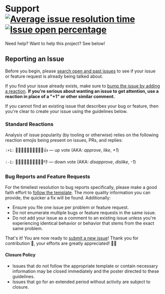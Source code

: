# Support [![Average issue resolution time][badge-issue-resolution]][link-issue-resolution] [![Issue open percentage][badge-issue-percentage]][open-issues]

Need help? Want to help this project? See below!

## Reporting an Issue

Before you begin, please [search open and past issues][open-issues] to see if
your issue or feature request is already being talked about.

If you find your issue already exists, make sure to [bump the issue by adding a
reaction][github-blog]. **If you're serious about wanting an issue to get
attention, use a reaction in place of a "+1" or other similar comment.**

If you cannot find an existing issue that describes your bug or feature, then
you're clear to create your issue using the guidelines below.

### Standard Reactions

Analysis of issue popularity (by tooling or otherwise) relies on the following
reaction emojis being present on issues, PRs, and replies:

`:+1:` 👍🏿👍🏾👍🏽👍🏼👍🏻👍 — up vote (AKA: _approve_, _like_, _+1_)

`:-1:` 👎🏿👎🏾👎🏽👎🏼👎🏻👎 — down vote (AKA: _disapprove_, _dislike_, _-1_)

### Bug Reports and Feature Requests

For the timeliest resolution to bug reports specifically, please make a good
faith effort to [follow the template][choose-new-issue]. The more quality
information you can provide, the quicker a fix will be found. Additionally:

- Ensure you file one issue per problem or feature request.
- Do not enumerate multiple bugs or feature requests in the same issue.
- Do not add your issue as a comment to an existing issue unless you're
  experiencing identical behavior or behavior that stems from the exact same
  problem.

That's it! You are now ready to [submit a new issue][choose-new-issue]! Thank
you for contribution 🎉, your efforts are greatly appreciated! 🙌🏿

#### Closure Policy

- Issues that do not follow the appropriate template or contain necessary
  information may be closed immediately and the poster directed to these
  guidelines.
- Issues that go for an extended period without activity are subject to closure.

[badge-issue-percentage]:
  https://isitmaintained.com/badge/open/Xunnamius/rejoinder.svg
  'Open issues as a percentage of all issues'
[badge-issue-resolution]:
  https://isitmaintained.com/badge/resolution/Xunnamius/rejoinder.svg
  'Average time to resolve an issue'
[choose-new-issue]: https://github.com/Xunnamius/rejoinder/issues/new/choose
[github-blog]:
  https://github.com/blog/2119-add-reactions-to-pull-requests-issues-and-comments
[link-issue-resolution]: https://isitmaintained.com/project/Xunnamius/rejoinder
[open-issues]: https://github.com/Xunnamius/rejoinder/issues?q=
